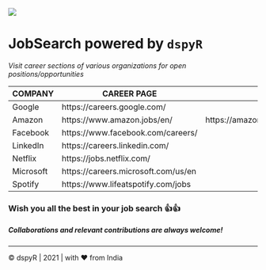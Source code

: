 ![](https://komarev.com/ghpvc/?username=thedspyr&color=red)

# JobSearch powered by `dspyR`

*Visit career sections of various organizations for open positions/opportunities*

<table align='center'>
  <thead>
    <tr>
      <th class="COMPANY-cell">COMPANY</th>
      <th class="CAREER PAGE-cell">CAREER PAGE</th>
      <th class="another CAREER PAGE-cell">another CAREER PAGE</th>
    </tr>
  </thead>
  <tbody>
    <tr class="firstRow">
      <td class="COMPANY-cell">Google</td>
      <td class="CAREER PAGE-cell">https://careers.google.com/</td>
      <td class="another CAREER PAGE-cell"></td>
    </tr>
    <tr>
      <td class="COMPANY-cell">Amazon</td>
      <td class="CAREER PAGE-cell">https://www.amazon.jobs/en/</td>
      <td class="another CAREER PAGE-cell">https://amazonvirtualhiring.hirepro.in/registration/incta/ju0f4/main</td>
    </tr>
    <tr>
      <td class="COMPANY-cell">Facebook</td>
      <td class="CAREER PAGE-cell">https://www.facebook.com/careers/</td>
      <td class="another CAREER PAGE-cell"></td>
    </tr>
    <tr>
      <td class="COMPANY-cell">LinkedIn</td>
      <td class="CAREER PAGE-cell">https://careers.linkedin.com/</td>
      <td class="another CAREER PAGE-cell"></td>
    </tr>
    <tr>
      <td class="COMPANY-cell">Netflix</td>
      <td class="CAREER PAGE-cell">https://jobs.netflix.com/</td>
      <td class="another CAREER PAGE-cell"></td>
    </tr>
    <tr>
      <td class="COMPANY-cell">Microsoft</td>
      <td class="CAREER PAGE-cell">https://careers.microsoft.com/us/en</td>
      <td class="another CAREER PAGE-cell"></td>
    </tr>
    <tr class="lastRow">
      <td class="COMPANY-cell">Spotify</td>
      <td class="CAREER PAGE-cell">https://www.lifeatspotify.com/jobs</td>
      <td class="another CAREER PAGE-cell"></td>
    </tr>
  </tbody>
</table>

### Wish you all the best in your job search 👍👍
##### Collaborations and relevant contributions are always welcome! 


<hr>
© dspyR | 2021 | with ❤️ from India 
